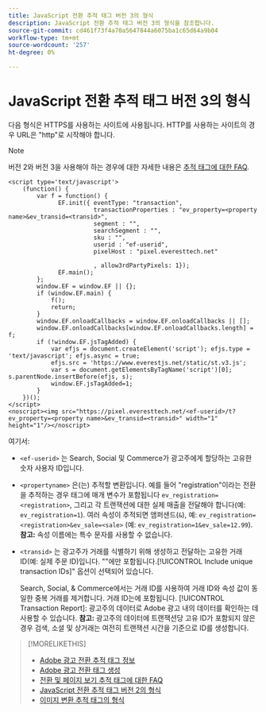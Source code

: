 ```yaml
---
title: JavaScript 전환 추적 태그 버전 3의 형식
description: JavaScript 전환 추적 태그 버전 3의 형식을 참조합니다.
source-git-commit: cd461f73f4a70a5647844a6075ba1c65d64a9b04
workflow-type: tm+mt
source-wordcount: '257'
ht-degree: 0%

---
```


# JavaScript 전환 추적 태그 버전 3의 형식

다음 형식은 HTTPS를 사용하는 사이트에 사용됩니다. HTTP를 사용하는 사이트의 경우 URL은 &quot;http&quot;로 시작해야 합니다.

>[!NOTE]
>
>버전 2와 버전 3을 사용해야 하는 경우에 대한 자세한 내용은 [추적 태그에 대한 FAQ](/help/search-social-commerce/tracking/faqs-conversion-page-view-tracking-tags.md).

```
<script type='text/javascript'>
    (function() {
        var f = function() {
              EF.init({ eventType: "transaction",
                        transactionProperties : "ev_property=<property name>&ev_transid=<transid>",
                        segment : "",
                        searchSegment : "",
                        sku : "",
                        userid : "ef-userid",
                        pixelHost : "pixel.everesttech.net"
                        
                        , allow3rdPartyPixels: 1});
              EF.main();
        };
        window.EF = window.EF || {};
        if (window.EF.main) {
            f();
            return;
        }
        window.EF.onloadCallbacks = window.EF.onloadCallbacks || [];
        window.EF.onloadCallbacks[window.EF.onloadCallbacks.length] = f;
        if (!window.EF.jsTagAdded) {
            var efjs = document.createElement('script'); efjs.type = 'text/javascript'; efjs.async = true;
            efjs.src = 'https://www.everestjs.net/static/st.v3.js';
            var s = document.getElementsByTagName('script')[0]; s.parentNode.insertBefore(efjs, s);
            window.EF.jsTagAdded=1;
        }
    })();
</script>
<noscript><img src="https://pixel.everesttech.net/<ef-userid>/t?ev_property=<property name>&ev_transid=<transid>" width="1" height="1"/></noscript>
```

여기서:

* `<ef-userid>` 는 Search, Social 및 Commerce가 광고주에게 할당하는 고유한 숫자 사용자 ID입니다.

* `<propertyname>` 은(는) 추적할 변환입니다. 예를 들어 &quot;registration&quot;이라는 전환을 추적하는 경우 태그에 매개 변수가 포함됩니다 `ev_registration=<registration>`, 그리고 각 트랜잭션에 대한 실제 매출을 전달해야 합니다(예: `ev_registration=1`). 여러 속성이 추적되면 앰퍼샌드(`&`), 예: `ev_registration=<registration>&ev_sale=<sale>` (예: `ev_registration=1&ev_sale=12.99`). **참고:**  속성 이름에는 특수 문자를 사용할 수 없습니다.

* `<transid>` 는 광고주가 거래를 식별하기 위해 생성하고 전달하는 고유한 거래 ID(예: 실제 주문 ID)입니다. &quot;&quot;에만 포함됩니다.[!UICONTROL Include unique transaction IDs]&quot; 옵션이 선택되어 있습니다.

   Search, Social, &amp; Commerce에서는 거래 ID를 사용하여 거래 ID와 속성 값이 동일한 중복 거래를 제거합니다. 거래 ID는에 포함됩니다. [!UICONTROL Transaction Report]: 광고주의 데이터로 Adobe 광고 내의 데이터를 확인하는 데 사용할 수 있습니다. **참고:** 광고주의 데이터에 트랜잭션당 고유 ID가 포함되지 않은 경우 검색, 소셜 및 상거래는 여전히 트랜잭션 시간을 기준으로 ID를 생성합니다.

<!-- add more links -->

>[!MORELIKETHIS]
>
>* [Adobe 광고 전환 추적 태그 정보](/help/search-social-commerce/tracking/conversion-tracking-advertising.md)
>* [Adobe 광고 전환 태그 생성](/help/search-social-commerce/tools/conversion-tag-generate.md)
>* [전환 및 페이지 보기 추적 태그에 대한 FAQ](/help/search-social-commerce/tracking/faqs-conversion-page-view-tracking-tags.md)
>* [JavaScript 전환 추적 태그 버전 2의 형식](format-conversion-tag-jsv2.md)
>* [이미지 변환 추적 태그의 형식](format-conversion-tag-image.md)

